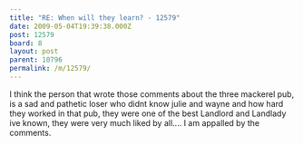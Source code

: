 ```yaml
---
title: "RE: When will they learn? - 12579"
date: 2009-05-04T19:39:38.000Z
post: 12579
board: 8
layout: post
parent: 10796
permalink: /m/12579/
---
```

I think the person that wrote those comments about the three mackerel pub, is a sad and pathetic loser who didnt know julie and wayne and how hard they worked in that pub, they were one of the best Landlord and Landlady ive known, they were very much liked by all.... I am appalled by the comments.
